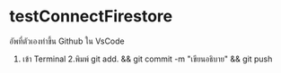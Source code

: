 # testConnectFirestore

อัพที่ตัวเองทำขึ้น Github ใน VsCode
1. เข้า Terminal
2.พิมพ์ git add. && git commit -m "เขียนอธิบาย" && git push
